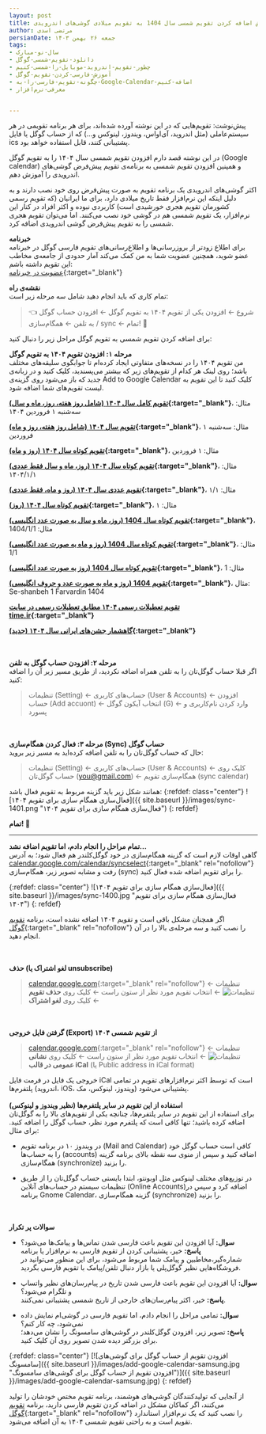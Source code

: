 ```yaml
---
layout: post
title: آموزش اضافه کردن تقویم شمسی سال 1404 به تقویم میلادی گوشی‌های اندرویدی (+ iOS، ویندوز، لینوکس و…) 
author: مرتضی اسدی
persianDate: جمعه ۲۶ بهمن ۱۴۰۳
tags:
- سال-نو-مبارک
- دانلود-تقویم-شمسی-گوگل
- چطور-تقویم-اندروید-موبایل-را-شمسی-کنیم
- آموزش-فارسی-کردن-تقویم-گوگل
- چگونه-تقویم-فارسی-را-به-Google-Calendar-اضافه-کنیم
- معرفی-نرم‌افزار


---
```

پیش‌نوشت: تقویم‌هایی که در این نوشته آورده شده‌اند، برای هر برنامه تقویمی در هر سیستم‌عاملی (مثل اندروید، آی‌اواس، ویندوز، لینوکس و…) که از حساب گوگل یا فایل ics پشتیبانی کنند، قابل استفاده خواهد بود. 

در این نوشته قصد دارم افزودن تقویم شمسی سال ۱۴۰۴ را به تقویم گوگل (Google calendar) و همپنین افزودن تقویم شمسی به برنامه‌ی تقویم پیش‌فرض گوشی‌های اندرویدی را آموزش دهم.


اکثر گوشی‌های اندرویدی یک برنامه تقویم به صورت پیش‌فرض روی خود نصب دارند  و به دلیل اینکه این نرم‌افزار فقط تاریخ میلادی دارد، برای ما ایرانیان (که تقویم رسمی کشورمان تقویم هجری خورشیدی است) کاربردی نبوده و اکثر افراد در کنار این نرم‌افزار،  یک تقویم شمسی هم در گوشی خود نصب می‌کنند. اما می‌توان تقویم هجری شمسی را به تقویم پیش‌فرض گوشی اندرویدی اضافه کرد.


**خبرنامه**\
برای اطلاع زودتر از بروزرسانی‌ها و اطلاع‌رسانی‌های تقویم فارسی گوگل در خبرنامه عضو شوید، همچنین عضویت شما به من کمک می‌کند آمار حدودی از جامعه‌ی مخاطب این تقویم داشته باشم:\
[عضویت در خبرنامه](https://docs.google.com/forms/d/1tTrRtgBHEyGCPRuxyCm2BqpfL-NQKkLSyYPGWPIgYcQ/){:target="_blank"}


**نقشه‌ی راه**\
تمام کاری که باید انجام دهید شامل سه مرحله زیر است:

> 👈 شروع ← افزودن یکی از تقویم ۱۴۰۴ به تقویم گوگل ← افزودن حساب گوگل به تلفن ← همگام‌سازی / sync ← تمام! 🏁

برای اضافه کردن تقویم شمسی به تقویم گوگل مراحل زیر را دنبال کنید:

**مرحله ۱: افزودن تقویم ۱۴۰۴ به تقویم گوگل**\
من تقویم ۱۴۰۴ را در نسخه‌های متفاوتی ایجاد کرده‌ام تا جوابگوی سلیقه‌های مختلف باشد؛ روی لینک هر کدام از تقویم‌های زیر که بیشتر می‌پسندید، کلیک کنید و در زبانه‌ی جدید که باز می‌شود روی گزینه‌ی Add to Google Calendar کلیک کنید تا این تقویم به لیست تقویم‌های شما اضافه شود.‌


**[تقویم کامل سال ۱۴۰۴ (شامل روز هفته، روز، ماه و سال)](https://calendar.google.com/calendar/u/0/embed?src=3103ce6c1b3d24905e524c69ed33848fe1ebcaceae1ca618fbc4fd6269e2e1ec@group.calendar.google.com&ctz=Asia/Tehran){:target="_blank"}**، مثال: سه‌شنبه ۱ فروردین ۱۴۰۴

**[تقویم سال ۱۴۰۴ (شامل روز هفته، روز و ماه)](https://calendar.google.com/calendar/u/0/embed?src=146dae5ff6af29844c486d424cf5aa2b2e4bc0048292a22d178d6a4bb55b386a@group.calendar.google.com&ctz=Asia/Tehran){:target="_blank"}**، مثال: سه‌شنبه ۱ فروردین

**[تقویم کوتاه سال ۱۴۰۴ (روز و ماه)](https://calendar.google.com/calendar/u/0/embed?src=3f61448c3d1c1b5627d58f067adffcb92f87b4aee8a55a1232ba424c6b48a0ef@group.calendar.google.com&ctz=Asia/Tehran){:target="_blank"}**، مثال: ۱ فروردین

**[تقویم کوتاه سال ۱۴۰۴ (روز، ماه و سال فقط عددی)](https://calendar.google.com/calendar/u/0/embed?src=e3573a5291a7ea1749cd23b8ee1c5df0617860d604694e3a5e3299bfbaddae0c@group.calendar.google.com&ctz=Asia/Tehran){:target="_blank"}**، مثال: ۱۴۰۴/۱/۱

**[تقویم عددی سال ۱۴۰۴ (روز و ماه، فقط عددی)](https://calendar.google.com/calendar/u/0/embed?src=110f5a03cf26efbf5f1bb3f502abf856a738967e03af3d3cc280858b48a93de6@group.calendar.google.com&ctz=Asia/Tehran){:target="_blank"}**، مثال: ۱/۱

**[تقویم کوتاه سال ۱۴۰۴ (روز)](https://calendar.google.com/calendar/u/0/embed?src=55dbcc0cdda48c4cd0f01c207216cffc1a7046bb539fdaa5e336d0cc8ee25218@group.calendar.google.com&ctz=Asia/Tehran){:target="_blank"}**، مثال: ۱

**[تقویم کوتاه سال 1404 (روز، ماه و سال به صورت عدد انگلیسی)](https://calendar.google.com/calendar/u/0/embed?src=49d111b79c85a34d81444a83f261a84f41766a67c905c3cffd03c94f09b4ded5@group.calendar.google.com&ctz=Asia/Tehran){:target="_blank"}**، مثال: 1404/1/1

**[تقویم کوتاه سال 1404 (روز و ماه به صورت عدد انگلیسی)](https://calendar.google.com/calendar/u/0/embed?src=0d04309d23d140628dadce7dbbc80e270bf5bd7b20dd97b2014e9abb868e6a87@group.calendar.google.com&ctz=Asia/Tehran){:target="_blank"}**، مثال: 1/1

**[تقویم کوتاه سال 1404 (روز به صورت عدد انگلیسی)](https://calendar.google.com/calendar/u/0/embed?src=22f854158f9e43531e49840b29c5411b792de322ead253aed4738f319483d26b@group.calendar.google.com&ctz=Asia/Tehran){:target="_blank"}**، مثال: 1

**[تقویم 1404 (روز و ماه به صورت عدد و حروف انگلیسی)](https://calendar.google.com/calendar/embed?src=47a5dad7c9114209cec578a1432eda4e3397867dc7b33b84fbff221174716941%40group.calendar.google.com&ctz=Asia%2FTehran){:target="_blank"}**، مثال: Se-shanbeh 1 Farvardin 1404

**[تقویم تعطیلات رسمی ۱۴۰۴ مطابق تعطیلات رسمی در سایت time.ir](https://calendar.google.com/calendar/u/0/embed?src=52fc60a33aaecf56f5c388987dd7516fac9decab377627ab150a8ad3e2f0937e@group.calendar.google.com&ctz=Asia/Tehran){:target="_blank"}**

**[گاهشمار جشن‌های ایرانی سال ۱۴۰۴ (جدید)](https://calendar.google.com/calendar/u/0/embed?src=c5fbedce408ff7a61082afcb578cd6b1b8c70a4e3d647d72aee180260a5c2970@group.calendar.google.com&ctz=Asia/Tehran){:target="_blank"}**

\
\
**مرحله ۲: افزودن حساب گوگل به تلفن**\
اگر قبلا حساب گوگل‌تان را به تلفن همراه اضافه نکردید، از طریق مسیر زیر آن را اضافه کنید:

> تنظیمات (Setting) ← حساب‌های کاربری (User & Accounts) ← افزودن حساب (Add accuont) ← انتخاب آیکون گوگل (G) ← وارد کردن نام‌کاربری و پسورد 

\
\
**مرحله ۳: فعال کردن همگام‌سازی (Sync) حساب گوگل**\
حال که حساب گوگل‌تان را به تلفن اضافه کرده‌اید به مسیر زیر بروید:

> تنظیمات (Setting) ← حساب‌های کاربری (User & Accounts) ← کلیک روی حساب گوگل‌تان (you@gmail.com) ← همگام‌سازی تقویم (sync calendar)

همانند شکل زیر باید گزینه مربوط به تقویم فعال باشد:
{:refdef: class="center"}
![فعال‌سازی همگام سازی برای تقویم ۱۴۰۴]({{ site.baseurl }}/images/sync-1401.png "فعال‌سازی همگام سازی برای تقویم ۱۴۰۴")
{: refdef}


**تمام! 🏁**

***

**تمام مراحل را انجام دادم، اما تقویم اضافه نشد…**\
گاهی اوقات لازم است که گزینه همگام‌سازی در خود گوگل‌کلندر هم فعال شود؛ به آدرس [calendar.google.com/calendar/syncselect](https://calendar.google.com/calendar/syncselect){:target="_blank" rel="nofollow"} رفت و مشابه تصویر زیر، همگام‌سازی (sync) را برای تقویم اضافه شده فعال کنید.

{:refdef: class="center"}
![فعال‌سازی همگام سازی برای تقویم ۱۴۰۴]({{ site.baseurl }}/images/sync-1400.jpg "فعال‌سازی همگام سازی برای تقویم ۱۴۰۴")
{: refdef}

اگر همچنان مشکل باقی است و تقویم ۱۴۰۴ اضافه نشده است، برنامه [تقویم گوگل](https://play.google.com/store/apps/details?id=com.google.android.calendar){:target="_blank" rel="nofollow"} را نصب کنید و سه مرحله‌ی بالا را در آن انجام دهید.

\
\
**حذف (لغو اشتراک یا unsubscribe)**
> [calendar.google.com](https://calendar.google.com){:target="_blank" rel="nofollow"} ← تنظیمات ![تنظیمات](https://lh3.googleusercontent.com/PzFeiQQaPASuntRuvWiXoqZjQqUj0s0q0w_jI4Nx9vL6x7rGmmS9f-xQr1Kj9S91WMlm=w36-h36 "تنظیمات") ← انتخاب تقویم مورد نظر از ستون راست ← کلیک روی **حذف تقویم** ← کلیک روی **لغو اشتراک**

\
\
**گرفتن فایل خروجی (Export) از تقویم شمسی ۱۴۰۴**
> [calendar.google.com](https://calendar.google.com){:target="_blank" rel="nofollow"} ← تنظیمات ![تنظیمات](https://lh3.googleusercontent.com/PzFeiQQaPASuntRuvWiXoqZjQqUj0s0q0w_jI4Nx9vL6x7rGmmS9f-xQr1Kj9S91WMlm=w36-h36 "تنظیمات") ← انتخاب تقویم مورد نظر از ستون راست ← کلیک روی **نشانی عمومی در قالب iCal** (یا Public address in iCal format)

خروجی یک فایل در فرمت فایل iCal است که توسط اکثر نرم‌افزارهای تقویم در تمامی پلتفرم‌ها (اندروید، iOS، ویندوز، لینوکس، مک) پشتیبانی می‌شود.
\
\
**استفاده از این تقویم در سایر پلتفرم‌ها (نظیر ویندوز و لینوکس)**\
برای استفاده از این تقویم در سایر پلتفرم‌ها، چنانچه یکی از تقویم‌های بالا را به گوگل‌تان اضافه کرده باشید؛ تنها کافی است که پلتفرم مورد نظر، حساب گوگل را اضافه کنید. برای مثال:
* در ویندوز ۱۰ در برنامه تقویم (Mail and Calendar) کافی است حساب گوگل خود را به حساب‌ها (accounts) اضافه کنید و سپس از منوی سه نقطه بالای برنامه گزینه همگام‌سازی (synchronize) را بزنید.

* در توزیع‌های مختلف لینوکس مثل اوبونتو، ابتدا بایستی حساب گوگل‌تان را از طریق تنظیمات سیستم در حساب‌های آنلاین (Online Accounts)اضافه کرد و سپس در برنامه Gnome Calendar، گزینه همگام‌سازی (synchronize) را بزنید.

\
\
**سوالات پر تکرار**
- **سوال:** آیا افزودن این تقویم باعث فارسی شدن تماس‌ها و پیامک‌ها می‌شود؟\
 **پاسخ:** خیر، پشتیبانی کردن از تقویم فارسی به نرم‌افزار یا برنامه شماره‌گیر،‌مخاطبین و پیامک شما مربوط می‌شود، برای این منظور می‌توانید در فروشگاه‌هایی نظیر گوگل‌پلی یا بازار دنبال تلفن/پیامک با تقویم فارسی بگردید.

- **سوال:** آیا افزودن این تقویم باعث فارسی شدن تاریخ در پیام‌رسان‌های نظیر واتساپ و تلگرام می‌شود؟\
**پاسخ:** خیر، اکثر پیام‌رسان‌های خارجی از تاریخ شمسی پشتیبانی نمی‌کنند.

- **سوال:** تمامی مراحل را انجام دادم، اما تقویم فارسی در گوشی‌ام نمایش داده نمی‌شود، چه کار کنم؟ \
**پاسخ:** تصویر زیر، افزودن گوگل‌کلندر در گوشی‌های سامسونگ را نشان می‌دهد؛ برای بزرگتر دیده شدن تصویر روی آن کلیک کنید.

{:refdef: class="center"}
[![افزودن تقویم از حساب گوگل برای گوشی‌های سامسونگ]({{ site.baseurl }}/images/add-google-calendar-samsung.jpg "افزودن تقویم از حساب گوگل برای گوشی‌های سامسونگ")]({{ site.baseurl }}/images/add-google-calendar-samsung.jpg)
{: refdef}

از آنجایی که تولیدکنندگان گوشی‌های هوشمند، برنامه تقویم مختص خودشان را تولید می‌کنند، اگر کماکان مشکل در اضافه کردن تقویم فارسی دارید، برنامه [تقویم گوگل](https://play.google.com/store/apps/details?id=com.google.android.calendar){:target="_blank" rel="nofollow"} را نصب کنید که یک نرم‌افزار استاندارد تقویم است و به راحتی تقویم شمسی ۱۴۰۴ به آن اضافه می‌شود.
